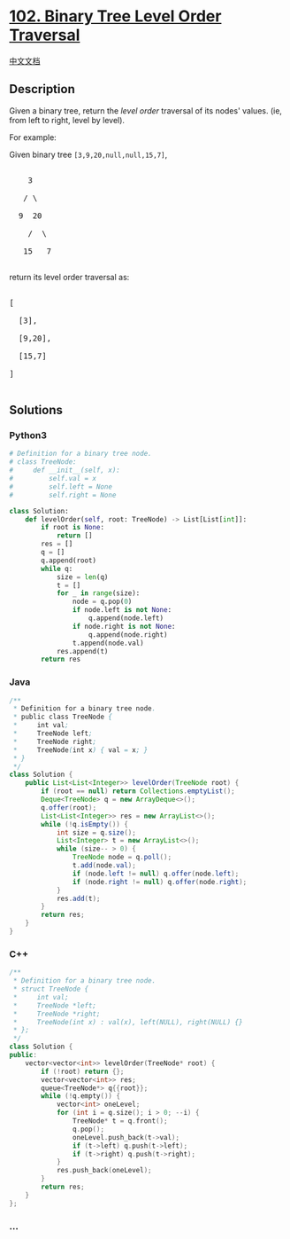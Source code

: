 # [102. Binary Tree Level Order Traversal](https://leetcode.com/problems/binary-tree-level-order-traversal)

[中文文档](/solution/0100-0199/0102.Binary%20Tree%20Level%20Order%20Traversal/README.md)

## Description

<p>Given a binary tree, return the <i>level order</i> traversal of its nodes' values. (ie, from left to right, level by level).</p>

<p>

For example:<br />

Given binary tree <code>[3,9,20,null,null,15,7]</code>,<br />

<pre>

    3

   / \

  9  20

    /  \

   15   7

</pre>

</p>

<p>

return its level order traversal as:<br />

<pre>

[

  [3],

  [9,20],

  [15,7]

]

</pre>

</p>

## Solutions

<!-- tabs:start -->

### **Python3**

```python
# Definition for a binary tree node.
# class TreeNode:
#     def __init__(self, x):
#         self.val = x
#         self.left = None
#         self.right = None

class Solution:
    def levelOrder(self, root: TreeNode) -> List[List[int]]:
        if root is None:
            return []
        res = []
        q = []
        q.append(root)
        while q:
            size = len(q)
            t = []
            for _ in range(size):
                node = q.pop(0)
                if node.left is not None:
                    q.append(node.left)
                if node.right is not None:
                    q.append(node.right)
                t.append(node.val)
            res.append(t)
        return res
```

### **Java**

```java
/**
 * Definition for a binary tree node.
 * public class TreeNode {
 *     int val;
 *     TreeNode left;
 *     TreeNode right;
 *     TreeNode(int x) { val = x; }
 * }
 */
class Solution {
    public List<List<Integer>> levelOrder(TreeNode root) {
        if (root == null) return Collections.emptyList();
        Deque<TreeNode> q = new ArrayDeque<>();
        q.offer(root);
        List<List<Integer>> res = new ArrayList<>();
        while (!q.isEmpty()) {
            int size = q.size();
            List<Integer> t = new ArrayList<>();
            while (size-- > 0) {
                TreeNode node = q.poll();
                t.add(node.val);
                if (node.left != null) q.offer(node.left);
                if (node.right != null) q.offer(node.right);
            }
            res.add(t);
        }
        return res;
    }
}
```

### **C++**

```cpp
/**
 * Definition for a binary tree node.
 * struct TreeNode {
 *     int val;
 *     TreeNode *left;
 *     TreeNode *right;
 *     TreeNode(int x) : val(x), left(NULL), right(NULL) {}
 * };
 */
class Solution {
public:
    vector<vector<int>> levelOrder(TreeNode* root) {
        if (!root) return {};
        vector<vector<int>> res;
        queue<TreeNode*> q{{root}};
        while (!q.empty()) {
            vector<int> oneLevel;
            for (int i = q.size(); i > 0; --i) {
                TreeNode* t = q.front();
                q.pop();
                oneLevel.push_back(t->val);
                if (t->left) q.push(t->left);
                if (t->right) q.push(t->right);
            }
            res.push_back(oneLevel);
        }
        return res;
    }
};
```

### **...**

```

```

<!-- tabs:end -->
